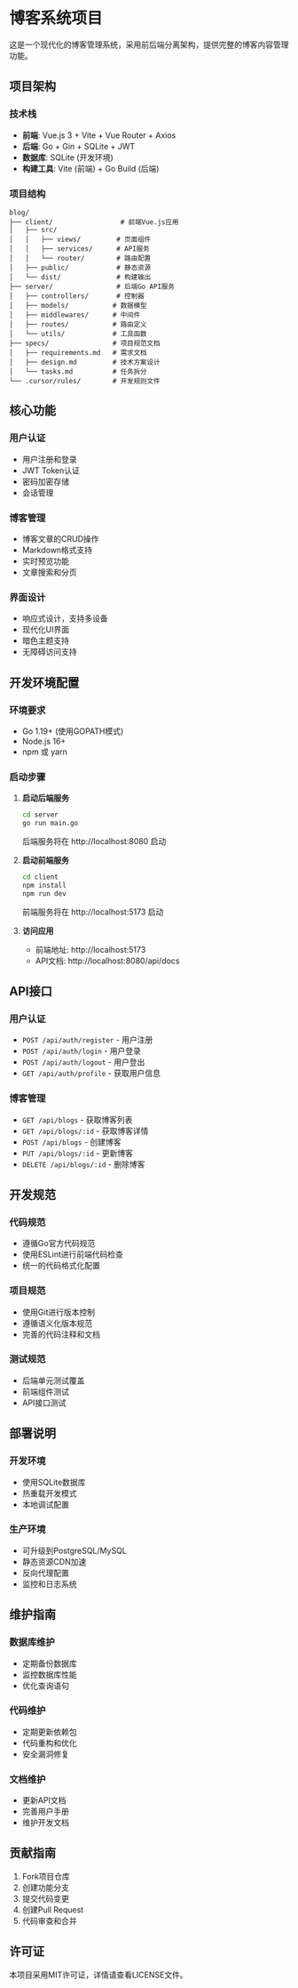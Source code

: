 # 博客系统项目

这是一个现代化的博客管理系统，采用前后端分离架构，提供完整的博客内容管理功能。

## 项目架构

### 技术栈
- **前端**: Vue.js 3 + Vite + Vue Router + Axios
- **后端**: Go + Gin + SQLite + JWT
- **数据库**: SQLite (开发环境)
- **构建工具**: Vite (前端) + Go Build (后端)

### 项目结构
```
blog/
├── client/                 # 前端Vue.js应用
│   ├── src/
│   │   ├── views/         # 页面组件
│   │   ├── services/      # API服务
│   │   └── router/        # 路由配置
│   ├── public/            # 静态资源
│   └── dist/              # 构建输出
├── server/                # 后端Go API服务
│   ├── controllers/       # 控制器
│   ├── models/           # 数据模型
│   ├── middlewares/      # 中间件
│   ├── routes/           # 路由定义
│   └── utils/            # 工具函数
├── specs/                # 项目规范文档
│   ├── requirements.md   # 需求文档
│   ├── design.md         # 技术方案设计
│   └── tasks.md          # 任务拆分
└── .cursor/rules/        # 开发规则文件
```

## 核心功能

### 用户认证
- 用户注册和登录
- JWT Token认证
- 密码加密存储
- 会话管理

### 博客管理
- 博客文章的CRUD操作
- Markdown格式支持
- 实时预览功能
- 文章搜索和分页

### 界面设计
- 响应式设计，支持多设备
- 现代化UI界面
- 暗色主题支持
- 无障碍访问支持

## 开发环境配置

### 环境要求
- Go 1.19+ (使用GOPATH模式)
- Node.js 16+
- npm 或 yarn

### 启动步骤

1. **启动后端服务**
   ```bash
   cd server
   go run main.go
   ```
   后端服务将在 http://localhost:8080 启动

2. **启动前端服务**
   ```bash
   cd client
   npm install
   npm run dev
   ```
   前端服务将在 http://localhost:5173 启动

3. **访问应用**
   - 前端地址: http://localhost:5173
   - API文档: http://localhost:8080/api/docs

## API接口

### 用户认证
- `POST /api/auth/register` - 用户注册
- `POST /api/auth/login` - 用户登录
- `POST /api/auth/logout` - 用户登出
- `GET /api/auth/profile` - 获取用户信息

### 博客管理
- `GET /api/blogs` - 获取博客列表
- `GET /api/blogs/:id` - 获取博客详情
- `POST /api/blogs` - 创建博客
- `PUT /api/blogs/:id` - 更新博客
- `DELETE /api/blogs/:id` - 删除博客

## 开发规范

### 代码规范
- 遵循Go官方代码规范
- 使用ESLint进行前端代码检查
- 统一的代码格式化配置

### 项目规范
- 使用Git进行版本控制
- 遵循语义化版本规范
- 完善的代码注释和文档

### 测试规范
- 后端单元测试覆盖
- 前端组件测试
- API接口测试

## 部署说明

### 开发环境
- 使用SQLite数据库
- 热重载开发模式
- 本地调试配置

### 生产环境
- 可升级到PostgreSQL/MySQL
- 静态资源CDN加速
- 反向代理配置
- 监控和日志系统

## 维护指南

### 数据库维护
- 定期备份数据库
- 监控数据库性能
- 优化查询语句

### 代码维护
- 定期更新依赖包
- 代码重构和优化
- 安全漏洞修复

### 文档维护
- 更新API文档
- 完善用户手册
- 维护开发文档

## 贡献指南

1. Fork项目仓库
2. 创建功能分支
3. 提交代码变更
4. 创建Pull Request
5. 代码审查和合并

## 许可证

本项目采用MIT许可证，详情请查看LICENSE文件。